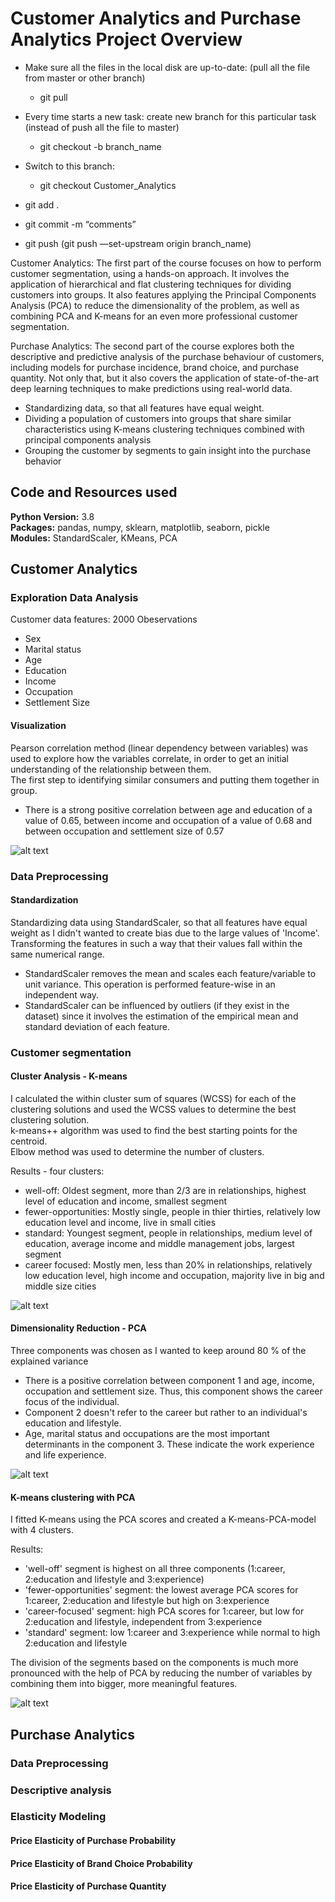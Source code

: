 # Customer Analytics and Purchase Analytics Project Overview

* Make sure all the files in the local disk are up-to-date: (pull all the file from master or other branch)
  * git pull

* Every time starts a new task: create new branch for this particular task (instead of push all the file to master)
  * git checkout -b branch_name

* Switch to this branch: 
  * git checkout Customer_Analytics
* git add .
* git commit -m “comments”
* git push (git push —set-upstream origin branch_name)

Customer Analytics: The first part of the course focuses on how to perform customer segmentation, using a hands-on approach. It involves the application of hierarchical and flat clustering techniques for dividing customers into groups. It also features applying the Principal Components Analysis (PCA) to reduce the dimensionality of the problem, as well as combining PCA and K-means for an even more professional customer segmentation.

Purchase Analytics: The second part of the course explores both the descriptive and predictive analysis of the purchase behaviour of customers, including models for purchase incidence, brand choice, and purchase quantity. Not only that, but it also covers the application of state-of-the-art deep learning techniques to make predictions using real-world data.

* Standardizing data, so that all features have equal weight.
* Dividing a population of customers into groups that share similar characteristics using K-means clustering techniques combined with principal components analysis
* Grouping the customer by segments to gain insight into the purchase behavior

## Code and Resources used
**Python Version:** 3.8   
**Packages:** pandas, numpy, sklearn, matplotlib, seaborn, pickle     
**Modules:** StandardScaler, KMeans, PCA

## Customer Analytics
### Exploration Data Analysis
Customer data features: 2000 Obeservations
* Sex
* Marital status
* Age
* Education
* Income
* Occupation
* Settlement Size

#### Visualization
Pearson correlation method (linear dependency between variables) was used to explore how the variables correlate, in order to get an initial understanding of the relationship between them.  
The first step to identifying similar consumers and putting them together in group.  
* There is a strong positive correlation between age and education of a value of 0.65, between income and occupation of a value of 0.68 and between occupation and settlement size of 0.57

![alt text](https://github.com/Wei-Chong-Eden/Customer_Purchase_Analytics/blob/Customer_Analytics/EDA_Corr_Map.png)

### Data Preprocessing
#### Standardization
Standardizing data using StandardScaler, so that all features have equal weight as I didn't wanted to create bias due to the large values of 'Income'.  
Transforming the features in such a way that their values fall within the same numerical range.  
* StandardScaler removes the mean and scales each feature/variable to unit variance. This operation is performed feature-wise in an independent way.
* StandardScaler can be influenced by outliers (if they exist in the dataset) since it involves the estimation of the empirical mean and standard deviation of each feature.
### Customer segmentation
#### Cluster Analysis - K-means
I calculated the within cluster sum of squares (WCSS) for each of the clustering solutions and used the WCSS values to determine the best clustering solution.  
k-means++ algorithm was used to find the best starting points for the centroid.  
Elbow method was used to determine the number of clusters.  

Results - four clusters:
* well-off: Oldest segment, more than 2/3 are in relationships, highest level of education and income, smallest segment    
* fewer-opportunities: Mostly single, people in thier thirties, relatively low education level and income, live in small cities  
* standard: Youngest segment, people in relationships, medium level of education, average income and middle management jobs, largest segment   
* career focused: Mostly men, less than 20% in relationships, relatively low education level, high income and occupation, majority live in big and middle size cities  

![alt text](https://github.com/Wei-Chong-Eden/Customer_Purchase_Analytics/blob/Customer_Analytics/CS_Kmeans.png)

#### Dimensionality Reduction - PCA
Three components was chosen as I wanted to keep around 80 % of the explained variance  
* There is a positive correlation between component 1 and age, income, occupation and settlement size. Thus, this component shows the career focus of the individual. 
* Component 2 doesn't refer to the career but rather to an individual's education and lifestyle.
* Age, marital status and occupations are the most important determinants in the component 3. These indicate the work experience and life experience.

![alt text](https://github.com/Wei-Chong-Eden/Customer_Purchase_Analytics/blob/Customer_Analytics/CS_Kmeans_PCA.png)

#### K-means clustering with PCA
I fitted K-means using the PCA scores and created a K-means-PCA-model with 4 clusters.

Results:
* 'well-off' segment is highest on all three components (1:career, 2:education and lifestyle and 3:experience)  
* 'fewer-opportunities' segment: the lowest average PCA scores for 1:career, 2:education and lifestyle but high on 3:experience  
* 'career-focused' segment: high PCA scores for 1:career, but low for 2:education and lifestyle, independent from 3:experience  
* 'standard' segment: low 1:career and 3:experience while normal to high 2:education and lifestyle  

The division of the segments based on the components is much more pronounced with the help of PCA by reducing the number of variables by combining them into bigger, more meaningful features.  

![alt text](https://github.com/Wei-Chong-Eden/Customer_Purchase_Analytics/blob/Customer_Analytics/CS_Kmeans_PCA.png)

## Purchase Analytics
### Data Preprocessing
### Descriptive analysis

### Elasticity Modeling
#### Price Elasticity of Purchase Probability
#### Price Elasticity of Brand Choice Probability
#### Price Elasticity of Purchase Quantity
